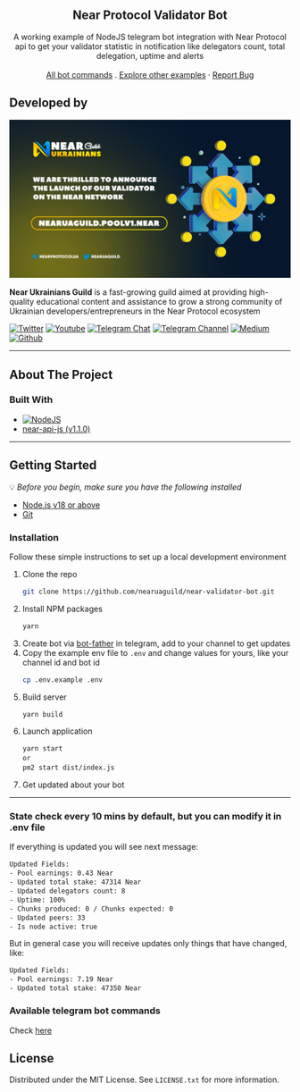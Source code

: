 <!-- PROJECT LOGO -->
<br />
<div style="text-align: center;">
  <h2 style="text-align: center;">Near Protocol Validator Bot</h2>

  <p style="text-align: center;">
    A working example of NodeJS telegram bot integration with Near Protocol api to get your validator statistic in notification like delegators count, total delegation, uptime and alerts
    <br />
    <br />
    <a href="https://nearuaguild.github.io/near-validator-bot/#/">All bot commands</a>
    .
    <a href="https://github.com/nearuaguild"> Explore other examples</a>
    ·
    <a href="https://github.com/nearuaguild/near-validator-bot/issues">Report Bug</a>
  </p>
</div>

## Developed by

![Near Ukrainians Guild cover](./images/validator.png)

**Near Ukrainians Guild** is a fast-growing guild aimed at providing high-quality educational content and assistance to grow a strong community of Ukrainian developers/entrepreneurs in the Near Protocol ecosystem

[![Twitter][twitter]][twitter-url]
[![Youtube][youtube]][youtube-url]
[![Telegram Chat][telegram-chat]][telegram-chat-url]
[![Telegram Channel][telegram-channel]][telegram-channel-url]
[![Medium][medium]][medium-url]
[![Github][github]][github-url]

---

<!-- ABOUT THE PROJECT -->

## About The Project


### Built With

- [![NodeJS][node.js]](https://nodejs.org/en/)
- [near-api-js (v1.1.0)](https://github.com/near/near-api-js)

---

<!-- GETTING STARTED -->

## Getting Started

💡 _Before you begin, make sure you have the following installed_

- [Node.js v18 or above](https://nodejs.org/en/download/)
- [Git](https://git-scm.com/book/en/v2/Getting-Started-Installing-Git/)

### Installation

Follow these simple instructions to set up a local development environment

1. Clone the repo
   ```sh
   git clone https://github.com/nearuaguild/near-validator-bot.git
   ```
2. Install NPM packages
   ```sh
   yarn
   ```
3. Create bot via [bot-father](https://telegram.me/BotFather) in telegram, add to your channel to get updates
4. Copy the example env file to `.env` and change values for yours, like your channel id and bot id
   ```sh
   cp .env.example .env
   ```
5. Build server
   ```sh
   yarn build
   ```
6. Launch application
   ```sh
   yarn start
   or
   pm2 start dist/index.js
   ```
7. Get updated about your bot

---

### State check every 10 mins by default, but you can modify it in .env file

If everything is updated you will see next message:
```
Updated Fields:
- Pool earnings: 0.43 Near
- Updated total stake: 47314 Near
- Updated delegators count: 8
- Uptime: 100%
- Chunks produced: 0 / Chunks expected: 0
- Updated peers: 33
- Is node active: true
```
But in general case you will receive updates only things that have changed, like:
```
Updated Fields:
- Pool earnings: 7.19 Near
- Updated total stake: 47350 Near
```


### Available telegram bot commands

Check [here](https://nearuaguild.github.io/near-validator-bot/#/)

<!-- LICENSE -->

## License

Distributed under the MIT License. See `LICENSE.txt` for more information.

<!-- MARKDOWN LINKS & IMAGES -->
<!-- https://www.markdownguide.org/basic-syntax/#reference-style-links -->

<!-- Built with -->

[node.js]: https://img.shields.io/badge/nodejs-000000?style=for-the-badge&logo=nodedotjs&logoColor=white

<!-- Socials -->

[twitter]: https://img.shields.io/badge/news-1DA1F2?style=for-the-badge&logo=twitter&logoColor=white
[youtube]: https://img.shields.io/badge/broadcasting-282828?style=for-the-badge&logo=youtube&logoColor=ff0000
[medium]: https://img.shields.io/badge/articles-202020?style=for-the-badge&logo=medium&logoColor=ffffff
[telegram-chat]: https://img.shields.io/badge/chat-229ED9?style=for-the-badge&logo=telegram&logoColor=white
[telegram-channel]: https://img.shields.io/badge/channel-229ED9?style=for-the-badge&logo=telegram&logoColor=white
[github]: https://img.shields.io/badge/code-000000?style=for-the-badge&logo=github&logoColor=ffffff
[twitter-url]: https://twitter.com/nearuaguild
[youtube-url]: https://www.youtube.com/@nearprotocolukraineguild4064
[medium-url]: https://medium.com/near-protocol-ua
[telegram-chat-url]: https://t.me/nearprotocolua
[telegram-channel-url]: https://t.me/nearprotocoluachannel
[github-url]: https://github.com/nearuaguild